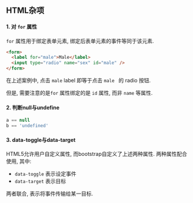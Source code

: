 ## HTML杂项

#### 1. 对 `for` 属性

`for` 属性用于绑定表单元素, 绑定后表单元素的事件等同于该元素.

```html
<form>
  <label for="male">Male</label>
  <input type="radio" name="sex" id="male" />
</form>
```

在上述案例中, 点击 `male` label 即等于点击 `male ` 的 radio 按钮.

但是, 需要注意的是`for` 属性绑定的是 `id` 属性, 而非 `name` 等属性.

#### 2. 判断null与undefine

```JavaScript
a == null
b == 'undefined'
```

#### 3. data-toggle与data-target

HTML5允许用户自定义属性, 而bootstrap自定义了上述两种属性. 两种属性配合使用, 其中:

- `data-toggle` 表示设定事件
- `data-target` 表示目标

两者联合, 表示将事件传输给某一目标.


